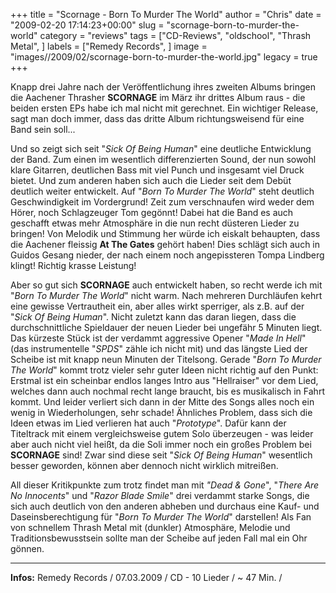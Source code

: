 +++
title = "Scornage - Born To Murder The World"
author = "Chris"
date = "2009-02-20 17:14:23+00:00"
slug = "scornage-born-to-murder-the-world"
category = "reviews"
tags = ["CD-Reviews", "oldschool", "Thrash Metal", ]
labels = ["Remedy Records", ]
image = "images//2009/02/scornage-born-to-murder-the-world.jpg"
legacy = true
+++

Knapp drei Jahre nach der Veröffentlichung ihres zweiten Albums bringen die Aachener Thrasher **SCORNAGE** im März ihr drittes Album raus - die beiden ersten EPs habe ich mal nicht mit gerechnet. Ein wichtiger Release, sagt man doch immer, dass das dritte Album richtungsweisend für eine Band sein soll...

Und so zeigt sich seit "_Sick Of Being Human_" eine deutliche Entwicklung der Band. Zum einen im wesentlich differenzierten Sound, der nun sowohl klare Gitarren, deutlichen Bass mit viel Punch und insgesamt viel Druck bietet. Und zum anderen haben sich auch die Lieder seit dem Debüt deutlich weiter entwickelt. Auf "_Born To Murder The World_" steht deutlich Geschwindigkeit im Vordergrund! Zeit zum verschnaufen wird weder dem Hörer, noch Schlagzeuger Tom gegönnt! Dabei hat die Band es auch geschafft etwas mehr Atmosphäre in die nun recht düsteren Lieder zu bringen! Von Melodik und Stimmung her würde ich eiskalt behaupten, dass die Aachener fleissig **At The Gates** gehört haben! Dies schlägt sich auch in Guidos Gesang nieder, der nach einem noch angepissteren Tompa Lindberg klingt! Richtig krasse Leistung!

Aber so gut sich **SCORNAGE** auch entwickelt haben, so recht werde ich mit "_Born To Murder The World_" nicht warm. Nach mehreren Durchläufen kehrt eine gewisse Vertrautheit ein, aber alles wirkt sperriger, als z.B. auf der "_Sick Of Being Human_". Nicht zuletzt kann das daran liegen, dass die durchschnittliche Spieldauer der neuen Lieder bei ungefähr 5 Minuten liegt. Das kürzeste Stück ist der verdammt aggressive Opener "_Made In Hell_" (das instrumentelle "_SPDS_" zähle ich nicht mit) und das längste Lied der Scheibe ist mit knapp neun Minuten der Titelsong. Gerade "_Born To Murder The World_" kommt trotz vieler sehr guter Ideen nicht richtig auf den Punkt: Erstmal ist ein scheinbar endlos langes Intro aus "Hellraiser" vor dem Lied, welches dann auch nochmal recht lange braucht, bis es musikalisch in Fahrt kommt. Und leider verliert sich dann in der Mitte des Songs alles noch ein wenig in Wiederholungen, sehr schade! Ähnliches Problem, dass sich die Ideen etwas im Lied verlieren hat auch "_Prototype_". Dafür kann der Titeltrack mit einem vergleichsweise gutem Solo überzeugen - was leider aber auch nicht viel heißt, da die Soli immer noch ein großes Problem bei **SCORNAGE** sind! Zwar sind diese seit "_Sick Of Being Human_" wesentlich besser geworden, können aber dennoch nicht wirklich mitreißen.

All dieser Kritikpunkte zum trotz findet man mit _"Dead & Gone_", "_There Are No Innocents_" und "_Razor Blade Smile_" drei verdammt starke Songs, die sich auch deutlich von den anderen abheben und durchaus eine Kauf- und Daseinsberechtigung für "_Born To Murder The World_" darstellen! Als Fan von schnellem Thrash Metal mit (dunkler) Atmosphäre, Melodie und Traditionsbewusstsein sollte man der Scheibe auf jeden Fall mal ein Ohr gönnen.





---
**Infos:**
Remedy Records / 07.03.2009 / 
CD - 10 Lieder / ~ 47 Min. / 
